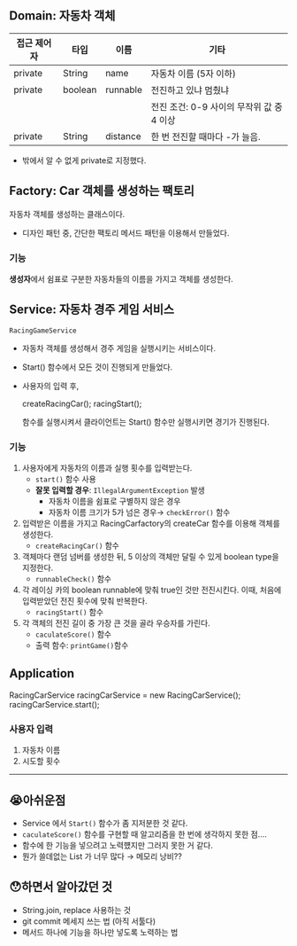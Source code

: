 ## Domain: 자동차 객체

| 접근 제어자 | 타입    | 이름      | 기타                |
| ----------- | ------- | --------- | ------------------- |
| private     | String  | name     | 자동차 이름 (5자 이하) |
| private     | boolean | runnable | 전진하고 있냐 멈췄냐   |
|            |         |          | 전진 조건: 0-9 사이의 무작위 값 중 4 이상 |
| private     | String  | distance | 한 번 전진할 때마다 -가 늘음.  |

- 밖에서 알 수 없게 private로 지정했다.

## Factory: Car 객체를 생성하는 팩토리

자동차 객체를 생성하는 클래스이다.

- 디자인 패턴 중, 간단한 팩토리 메서드 패턴을 이용해서 만들었다.

### 기능

**생성자**에서 쉼표로 구분한 자동차들의 이름을 가지고 객체를 생성한다.

## Service: 자동차 경주 게임 서비스

`RacingGameService`

- 자동차 객체를 생성해서 경주 게임을 실행시키는 서비스이다.
- Start() 함수에서 모든 것이 진행되게 만들었다.
- 사용자의 입력 후,
    
    createRacingCar();
    racingStart();
    

  함수를 실행시켜서 클라이언트는 Start() 함수만 실행시키면 경기가 진행된다.


### 기능

1. 사용자에게 자동차의 이름과 실행 횟수를 입력받는다.
    - `start()` 함수 사용
    - **잘못 입력할 경우**: `IllegalArgumentException` 발생
        - 자동차 이름을 쉼표로 구별하지 않은 경우
        - 자동차 이름 크기가 5가 넘은 경우→ `checkError()` 함수
2. 입력받은 이름을 가지고 RacingCarfactory의 createCar 함수를 이용해 객체를 생성한다.
    - `createRacingCar()` 함수
3. 객체마다 랜덤 넘버를 생성한 뒤, 5 이상의 객체만 달릴 수 있게 boolean type을 지정한다.
    - `runnableCheck()` 함수
4. 각 레이싱 카의 boolean runnable에 맞춰 true인 것만 전진시킨다. 이때, 처음에 입력받았던 전진 횟수에 맞춰 반복한다.
    - `racingStart()` 함수
5. 각 객체의 전진 길이 중 가장 큰 것을 골라 우승자를 가린다.
    - `caculateScore()` 함수
    - 출력 함수: `printGame()`함수

## Application


RacingCarService racingCarService = new RacingCarService();
racingCarService.start();


### 사용자 입력

1. 자동차 이름
2. 시도할 횟수

---

## 😭아쉬운점

- Service 에서 `Start()` 함수가 좀 지저분한 것 같다.
- `caculateScore()` 함수를 구현할 때 알고리즘을 한 번에 생각하지 못한 점….
- 함수에 한 기능을 넣으려고 노력헀지만 그러지 못한 거 같다.
- 뭔가 쓸데없는 List 가 너무 많다 → 메모리 낭비??

## 😯하면서 알아갔던 것

- String.join, replace 사용하는 것
- git commit 메세지 쓰는 법 (아직 서툴다)
- 메서드 하나에 기능을 하나만 넣도록 노력하는 법